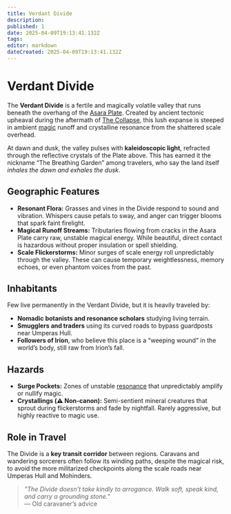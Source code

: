 ```yaml
---
title: Verdant Divide
description: 
published: 1
date: 2025-04-09T19:13:41.132Z
tags: 
editor: markdown
dateCreated: 2025-04-09T19:13:41.132Z
---
```


# Verdant Divide

The **Verdant Divide** is a fertile and magically volatile valley that runs beneath the overhang of the [Asara Plate](/location/scale/asara-plate.md). Created by ancient tectonic upheaval during the aftermath of [The Collapse](/structure/chronological/event/the-collapse.md), this lush expanse is steeped in ambient [magic](/structure/mechanic/magic.md) runoff and crystalline resonance from the shattered scale overhead.

At dawn and dusk, the valley pulses with **kaleidoscopic light**, refracted through the reflective crystals of the Plate above. This has earned it the nickname “The Breathing Garden” among travelers, who say the land itself *inhales the dawn and exhales the dusk*.

## Geographic Features

- **Resonant Flora:** Grasses and vines in the Divide respond to sound and vibration. Whispers cause petals to sway, and anger can trigger blooms that spark faint firelight.
- **Magical Runoff Streams:** Tributaries flowing from cracks in the Asara Plate carry raw, unstable magical energy. While beautiful, direct contact is hazardous without proper insulation or spell shielding.
- **Scale Flickerstorms:** Minor surges of scale energy roll unpredictably through the valley. These can cause temporary weightlessness, memory echoes, or even phantom voices from the past.

## Inhabitants

Few live permanently in the Verdant Divide, but it is heavily traveled by:
- **Nomadic botanists and resonance scholars** studying living terrain.
- **Smugglers and traders** using its curved roads to bypass guardposts near Umperas Hull.
- **Followers of Irion**, who believe this place is a “weeping wound” in the world’s body, still raw from Irion’s fall.

## Hazards

- **Surge Pockets:** Zones of unstable [resonance](/structure/mechanic/resonance.md) that unpredictably amplify or nullify magic.
- **Crystallings (⚠️ Non-canon):** Semi-sentient mineral creatures that sprout during flickerstorms and fade by nightfall. Rarely aggressive, but highly reactive to magic use.

## Role in Travel

The Divide is a **key transit corridor** between regions. Caravans and wandering sorcerers often follow its winding paths, despite the magical risk, to avoid the more militarized checkpoints along the scale roads near Umperas Hull and Mohinders.

> *"The Divide doesn’t take kindly to arrogance. Walk soft, speak kind, and carry a grounding stone."*  
> — Old caravaner’s advice

